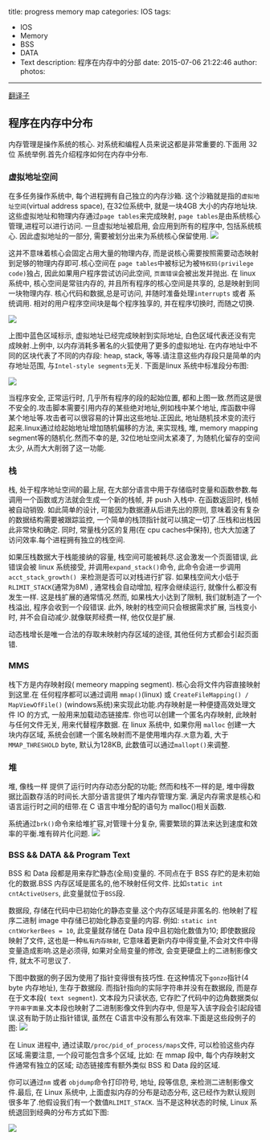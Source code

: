 title: progress memory map
categories: IOS
tags:
  - IOS
  - Memory
  - BSS
  - DATA
  - Text
description: 程序在内存中的分部
date: 2015-07-06 21:22:46
author:
photos:
---
[翻译子](http://duartes.org/gustavo/blog/post/anatomy-of-a-program-in-memory/)

## 程序在内存中分布

内存管理是操作系统的核心. 对系统和编程人员来说这都是非常重要的.下面用 32位 系统举例.首先介绍程序如何在内存中分布.

### 虚拟地址空间
在多任务操作系统中, 每个进程拥有自己独立的内存沙箱. 这个沙箱就是指的`虚拟地址空间`(virtual address space), 在32位系统中, 就是一块4GB 大小的内存地址块. 这些虚拟地址和物理内存通过` page tables `来完成映射, `page tables`是由系统核心管理,进程可以进行访问. 一旦虚拟地址被启用, 会应用到所有的程序中, 包括系统核心. 因此虚拟地址的一部分, 需要被划分出来为系统核心保留使用.
![](http://static.duartes.org/img/blogPosts/kernelUserMemorySplit.png)

这并不意味着核心会固定占用大量的物理内存, 而是说核心需要按照需要动态映射到足够的物理内存即可.核心空间在 `page tables`中被标记为被`特权码(privilege code)`独占, 因此如果用户程序尝试访问此空间, `页面错误`会被出发并抛出. 在 linux 系统中, 核心空间是常驻内存的, 并且所有程序的核心空间是共享的, 总是映射到同一块物理内存. 核心代码和数据,总是可访问, 并随时准备处理`interrupts` 或者 系统调用. 相对的用户程序空间块是每个程序独享的, 并在程序切换时, 而随之切换.

![](http://static.duartes.org/img/blogPosts/virtualMemoryInProcessSwitch.png)

上图中蓝色区域标示, 虚拟地址已经完成映射到实际地址, 白色区域代表还没有完成映射.上例中, 以内存消耗多著名的火狐使用了更多的虚拟地址. 在内存地址中不同的区块代表了不同的内存段: heap, stack, 等等.请注意这些内存段只是简单的内存地址范围, 与`Intel-style segments`无关. 下面是linux 系统中标准段分布图:

![](http://static.duartes.org/img/blogPosts/linuxFlexibleAddressSpaceLayout.png)

当程序安全, 正常运行时, 几乎所有程序的段的起始位置, 都和上图一致.然而这是很不安全的.攻击脚本需要引用内存的某些绝对地址,例如栈中某个地址, 库函数中得某个地址等.攻击者可以很容易的计算出这些地址.正因此, 地址随机技术变的流行起来.linux通过给起始地址增加随机偏移的方法, 来实现栈, 堆, memory mapping segment等的随机化.然而不幸的是, 32位地址空间太紧凑了, 为随机化留存的空间太少, 从而大大削弱了这一功能.

### 栈

栈, 处于程序地址空间的最上层, 在大部分语言中用于存储临时变量和函数参数.每调用一个函数或方法就会生成一个新的栈帧, 并 push 入栈中. 在函数返回时, 栈帧被自动销毁. 如此简单的设计, 可能因为数据遵从后进先出的原则, 意味着没有复杂的数据结构需要被跟踪监控, 一个简单的栈顶指针就可以搞定一切了.压栈和出栈因此非常快和确定. 同时, 常量栈分区的复用(在 cpu caches中保持), 也大大加速了访问效率.每个进程拥有独立的栈空间.

如果压栈数据大于栈能接纳的容量, 栈空间可能被耗尽.这会激发一个页面错误, 此错误会被 linux 系统接受, 并调用`expand_stack()`命令, 此命令会进一步调用`acct_stack_growth() `来检测是否可以对栈进行扩容. 如果栈空间大小低于`RLIMIT_STACK`(通常为8M) , 通常栈会自动增加, 程序会继续运行, 就像什么都没有发生一样. 这是栈扩展的通常情况.然而, 如果栈大小达到了限制, 我们就制造了一个栈溢出, 程序会收到一个段错误. 此外, 映射的栈空间只会根据需求扩展, 当栈变小时, 并不会自动减少.就像联邦经费一样, 他仅仅是扩展.

动态栈增长是唯一合法的存取未映射内存区域的途径, 其他任何方式都会引起页面错.

### MMS
栈下方是内存映射段( memeory mapping segment). 核心会将文件内容直接映射到这里.在 任何程序都可以通过调用 `mmap()`(linux) 或  `CreateFileMapping() / MapViewOfFile()` (windows系统)来实现此功能.内存映射是一种便捷高效处理文件 IO 的方式, 一般用来加载动态链接库. 你也可以创建一个匿名内存映射, 此映射与任何文件无关, 用来代替程序数据. 在 linux 系统中, 如果你用 `malloc` 创建一大块内存区域, 系统会创建一个匿名映射而不是使用堆内存.`大`意为着, 大于`MMAP_THRESHOLD` byte, 默认为128KB, 此数值可以通过`mallopt()`来调整.

### 堆
堆, 像栈一样 提供了运行时内存动态分配的功能; 然而和栈不一样的是, 堆中得数据比函数存活的时间长.大部分语言提供了堆内存管理方案. 满足内存需求是核心和语言运行时之间的纽带.在 C 语言中堆分配的语句为 malloc()相关函数.

系统通过`brk()`命令来给堆扩容,对管理十分复杂, 需要繁琐的算法来达到速度和效率的平衡.堆有碎片化问题.
![](http://static.duartes.org/img/blogPosts/fragmentedHeap.png)

### BSS && DATA && Program Text
BSS 和 Data 段都是用来存贮静态(全局)变量的. 不同点在于 BSS 存贮的是未初始化的数据.BSS 内存区域是匿名的,他不映射任何文件. 比如`static int cntActiveUsers`, 此变量就位于`BSS`段.

数据段, 存储在代码中已初始化的静态变量.这个内存区域是非匿名的. 他映射了程序二进制 image 中存储已初始化静态变量的内容. 例如: `static int cntWorkerBees = 10`, 此变量就存储在 Data 段中且初始化数值为10; 即使数据段映射了文件, 这也是一种`私有内存映射`, 它意味着更新内存中得变量,不会对文件中得变量造成影响.这是必须得, 如果对全局变量的修改, 会变更硬盘上的二进制影像文件, 就太不可思议了.

下图中数据的例子因为使用了指针变得很有技巧性. 在这种情况下`gonzo`指针(4 byte 内存地址), 生存于数据段. 而指针指向的实际字符串并没有在数据段, 而是存在于文本段(` text segment`). 文本段为只读状态, 它存贮了代码中的边角数据类似 `字符串字面量`.文本段也映射了二进制影像文件到内存中, 但是写入该字段会引起段错误.这有助于防止指针错误, 虽然在 C语言中没有那么有效率.下面是这些段例子的图:
![](http://static.duartes.org/img/blogPosts/mappingBinaryImage.png)

在 Linux 进程中, 通过读取`/proc/pid_of_process/maps`文件, 可以检验这些内存区域.需要注意, 一个段可能包含多个区域, 比如: 在 mmap 段中, 每个内存映射文件通常有独立的区域; 动态链接库有额外类似 BSS 和 Data 段的区域.

你可以通过`nm` 或者 `objdump`命令打印符号, 地址, 段等信息, 来检测二进制影像文件.最后, 在 Linux 系统中, 上面虚拟内存的分布是动态分布, 这已经作为默认规则很多年了.他假设我们有一个数值`RLIMIT_STACK`. 当不是这种状态的时候, Linux 系统退回到经典的分布方式如下图:

![](http://static.duartes.org/img/blogPosts/linuxClassicAddressSpaceLayout.png)








